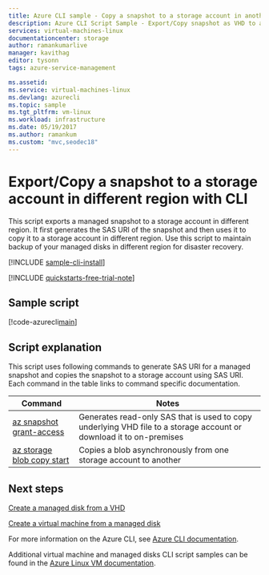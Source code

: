 ```yaml
---
title: Azure CLI sample - Copy a snapshot to a storage account in another region | Microsoft Docs
description: Azure CLI Script Sample - Export/Copy snapshot as VHD to a storage account in same or different region.
services: virtual-machines-linux
documentationcenter: storage
author: ramankumarlive
manager: kavithag
editor: tysonn
tags: azure-service-management

ms.assetid:
ms.service: virtual-machines-linux
ms.devlang: azurecli
ms.topic: sample
ms.tgt_pltfrm: vm-linux
ms.workload: infrastructure
ms.date: 05/19/2017
ms.author: ramankum
ms.custom: "mvc,seodec18"
---
```


# Export/Copy a snapshot to a storage account in different region with CLI

This script exports a managed snapshot to a storage account in different region. It first generates the SAS URI of the snapshot and then uses it to copy it to a storage account in different region. Use this script to maintain backup of your managed disks in different region for disaster recovery. 


[!INCLUDE [sample-cli-install](../../../includes/sample-cli-install.md)]

[!INCLUDE [quickstarts-free-trial-note](../../../includes/quickstarts-free-trial-note.md)]

## Sample script

[!code-azurecli[main](../../../cli_scripts/virtual-machine/copy-snapshots-to-storage-account/copy-snapshots-to-storage-account.sh "Copy snapshot")]


## Script explanation

This script uses following commands to generate SAS URI for a managed snapshot and copies the snapshot to a storage account using SAS URI. Each command in the table links to command specific documentation.

| Command | Notes |
|---|---|
| [az snapshot grant-access](https://docs.microsoft.com/cli/azure/snapshot#az_snapshot_grant_access) | Generates read-only SAS that is used to copy underlying VHD file to a storage account or download it to on-premises  |
| [az storage blob copy start](https://docs.microsoft.com/cli/azure/storage/blob/copy#az_storage_blob_copy_start) | Copies a blob asynchronously from one storage account to another |

## Next steps

[Create a managed disk from a VHD](virtual-machines-linux-cli-sample-create-managed-disk-from-vhd.md?toc=%2fcli%2fmodule%2ftoc.json)

[Create a virtual machine from a managed disk](./virtual-machines-linux-cli-sample-create-vm-from-managed-os-disks.md?toc=%2fcli%2fmodule%2ftoc.json)

For more information on the Azure CLI, see [Azure CLI documentation](https://docs.microsoft.com/cli/azure).

Additional virtual machine and managed disks CLI script samples can be found in the [Azure Linux VM documentation](../../app-service/app-service-cli-samples.md?toc=%2fazure%2fvirtual-machines%2flinux%2ftoc.json).
